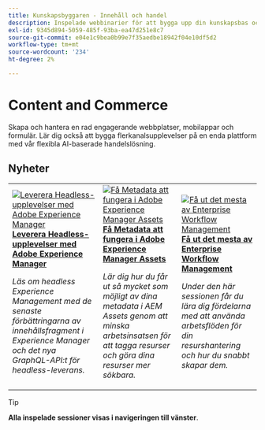```yaml
---
title: Kunskapsbyggaren - Innehåll och handel
description: Inspelade webbinarier för att bygga upp din kunskapsbas och maximera er investering i Adobe Content and Commerce Solutions
exl-id: 9345d894-5059-485f-93ba-ea47d251e8c7
source-git-commit: e04e1c9bea0b99e7f35aedbe18942f04e10df5d2
workflow-type: tm+mt
source-wordcount: '234'
ht-degree: 2%

---
```


# Content and Commerce

Skapa och hantera en rad engagerande webbplatser, mobilappar och formulär. Lär dig också att bygga flerkanalsupplevelser på en enda plattform med vår flexibla AI-baserade handelslösning.

## Nyheter

<table>
<tr>
  <td>
    <a href="https://experienceleague.adobe.com/docs/skill-builder-events/skill-builder/content-and-commerce/2022/headless.html">
      <img alt="Leverera Headless-upplevelser med Adobe Experience Manager" src="https://video.tv.adobe.com/v/343816?format=jpeg" />
    </a>
     <div>
      <a href="https://experienceleague.adobe.com/docs/skill-builder-events/skill-builder/content-and-commerce/2022/headless.html">
        <strong>Leverera Headless-upplevelser med Adobe Experience Manager</strong>
      </a>
    </div>
    <p>
    <em>Läs om headless Experience Management med de senaste förbättringarna av innehållsfragment i Experience Manager och det nya GraphQL-API:t för headless-leverans.</em>
    <p>
  </td>
  <td>
    <a href="https://experienceleague.adobe.com/docs/skill-builder-events/skill-builder/content-and-commerce/2022/metadata.html">
      <img alt="Få Metadata att fungera i Adobe Experience Manager Assets" src="https://video.tv.adobe.com/v/343815?format=jpeg" />
    </a>
     <div>
      <a href="https://experienceleague.adobe.com/docs/skill-builder-events/skill-builder/content-and-commerce/2022/metadata.html">
        <strong>Få Metadata att fungera i Adobe Experience Manager Assets</strong>
      </a>
    </div>
    <p>
    <em>Lär dig hur du får ut så mycket som möjligt av dina metadata i AEM Assets genom att minska arbetsinsatsen för att tagga resurser och göra dina resurser mer sökbara.</em>
    <p>
  </td>  
  <td>
    <a href="https://experienceleague.adobe.com/docs/skill-builder-events/skill-builder/content-and-commerce/2022/workflow.html">
      <img alt="Få ut det mesta av Enterprise Workflow Management" src="https://video.tv.adobe.com/v/343817?format=jpeg" />
    </a>
     <div>
      <a href="https://experienceleague.adobe.com/docs/skill-builder-events/skill-builder/content-and-commerce/2022/workflow.html">
        <strong>Få ut det mesta av Enterprise Workflow Management</strong>
      </a>
    </div>
    <p>
    <em>Under den här sessionen får du lära dig fördelarna med att använda arbetsflöden för din resurshantering och hur du snabbt skapar dem.</em>
    <p>
  </td>
</tr>
</table>

>[!TIP]
>
>**Alla inspelade sessioner visas i navigeringen till vänster**.
